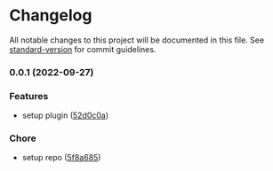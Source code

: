 # Changelog

All notable changes to this project will be documented in this file. See [standard-version](https://github.com/conventional-changelog/standard-version) for commit guidelines.

### 0.0.1 (2022-09-27)


### Features

* setup plugin ([52d0c0a](https://github.com/prismicio-community/vite-plugin-sdk/commit/52d0c0a75d8ff6a1ef4ae63695dcd4c83a4a4fee))


### Chore

* setup repo ([5f8a685](https://github.com/prismicio-community/vite-plugin-sdk/commit/5f8a685c823e0a5a64f06965ae0bd7eb31a06f8b))
